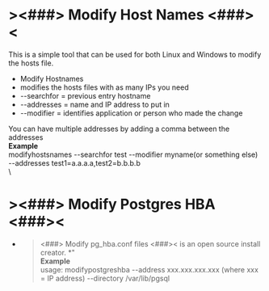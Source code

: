 # ><###> Modify Host Names <###><
This is a simple tool that can be used for both Linux and Windows to modify the hosts file.

*  Modify Hostnames
*  modifies the hosts files with as many IPs you need
* 	--searchfor = previous entry hostname
* 	--addresses = name and IP address to put in
* 	--modifier = identifies application or person who made the change

You can have multiple addresses by adding a comma between the addresses\
**Example**\
modifyhostsnames --searchfor test --modifier myname(or something else) --addresses test1=a.a.a.a,test2=b.b.b.b\
\
# ><###> Modify Postgres HBA <###><
*  ><###> Modify pg_hba.conf files <###>< is an open source install creator. *"\
**Example**\
usage: modifypostgreshba --address xxx.xxx.xxx.xxx (where xxx = IP address) --directory /var/lib/pgsql 